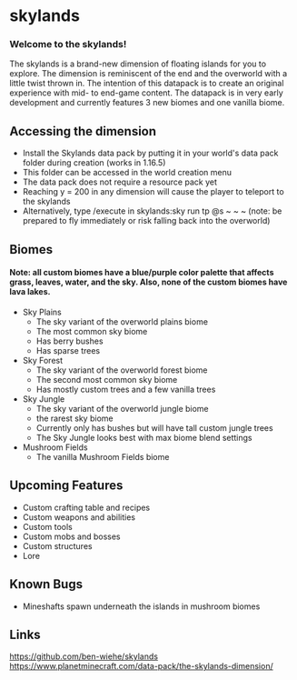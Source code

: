 # skylands  
### Welcome to the skylands!  
The skylands is a brand-new dimension of floating islands for you to explore.  The dimension is reminiscent of the end and the overworld with a little twist thrown in.  The intention of this datapack is to create an original experience with mid- to end-game content.  The datapack is in very early development and currently features 3 new biomes and one vanilla biome.  
## Accessing the dimension  
 - Install the Skylands data pack by putting it in your world's data pack folder during creation (works in 1.16.5)  
 - This folder can be accessed in the world creation menu  
 - The data pack does not require a resource pack yet  
 - Reaching y = 200 in any dimension will cause the player to teleport to the skylands  
 - Alternatively, type /execute in skylands:sky run tp @s ~ ~ ~  (note: be prepared to fly immediately or risk falling back into the overworld)  
## Biomes  
#### Note: all custom biomes have a blue/purple color palette that affects grass, leaves, water, and the sky.  Also, none of the custom biomes have lava lakes.  
 - Sky Plains  
   - The sky variant of the overworld plains biome  
   - The most common sky biome  
   - Has berry bushes  
   - Has sparse trees  
 - Sky Forest  
   - The sky variant of the overworld forest biome  
   - The second most common sky biome  
   - Has mostly custom trees and a few vanilla trees  
 - Sky Jungle  
   - The sky variant of the overworld jungle biome  
   - the rarest sky biome  
   - Currently only has bushes but will have tall custom jungle trees  
   - The Sky Jungle looks best with max biome blend settings  
 - Mushroom Fields  
   - The vanilla Mushroom Fields biome  
## Upcoming Features  
 - Custom crafting table and recipes  
 - Custom weapons and abilities 
 - Custom tools 
 - Custom mobs and bosses  
 - Custom structures  
 - Lore  
## Known Bugs  
 - Mineshafts spawn underneath the islands in mushroom biomes  
## Links  
https://github.com/ben-wiehe/skylands  
https://www.planetminecraft.com/data-pack/the-skylands-dimension/  
